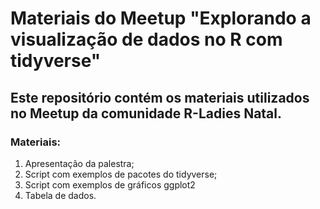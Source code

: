 # Materiais do Meetup "Explorando a visualização de dados no R com tidyverse"

## Este repositório contém os materiais utilizados no Meetup da comunidade R-Ladies Natal.

### Materiais:
1. Apresentação da palestra;
2. Script com exemplos de pacotes do tidyverse;
3. Script com exemplos de gráficos ggplot2
4. Tabela de dados.
